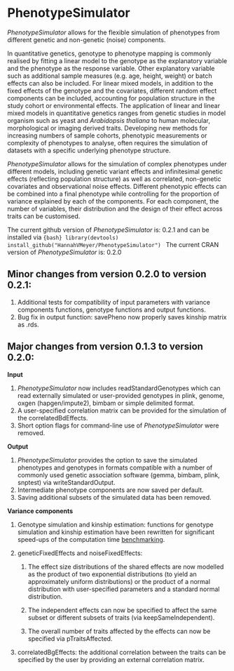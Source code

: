 # PhenotypeSimulator
*PhenotypeSimulator* allows for the flexible simulation of phenotypes from different genetic and non-genetic (noise) components. 

In quantitative genetics, genotype to phenotype mapping is commonly realised by fitting a linear model to the genotype as the explanatory variable and the phenotype as the response variable. Other explanatory variable such as additional sample measures (e.g. age, height, weight) or batch effects can also be included. For linear mixed models, in addition to the fixed effects of the genotype and the covariates, different random effect components can be included, accounting for population structure in the study cohort or environmental effects. The application of linear and linear mixed models in quantitative genetics ranges from genetic studies in model organism such as yeast and *Arabidopsis thaliana* to human molecular, morphological or imaging derived traits. Developing new methods for increasing numbers of sample cohorts, phenotypic measurements or complexity of phenotypes to analyse, often requires the simulation of datasets with a specific underlying phenotype structure. 

*PhenotypeSimulator* allows for the simulation of complex phenotypes under different models, including genetic variant effects and infinitesimal genetic effects (reflecting population structure) as well as correlated, non-genetic covariates and observational noise effects. Different phenotypic effects can be combined into a final phenotype while controlling for the proportion of variance explained by each of the components. For each component, the number of variables, their distribution and the design of their effect across traits can be customised. 

The current github version of *PhenotypeSimulator* is: 0.2.1 and can be
installed via
`{bash}
library(devtools)
install_github("HannahVMeyer/PhenotypeSimulator")
`
The current CRAN version of *PhenotypeSimulator* is: 0.2.0

## Minor changes from version 0.2.0 to version 0.2.1:
1. Additional tests for compatibility of input parameters with variance
   components functions, genotype functions and output functions.
1. Bug fix in output function: savePheno now properly saves kinship matrix as
   .rds.

## Major changes from version 0.1.3 to version 0.2.0:

**Input**
1. *PhenotypeSimulator* now includes readStandardGenotypes which can read externally simulated or user-provided genotypes in plink, genome, oxgen (hapgen/impute2), bimbam or simple delimited format.
1. A user-specified correlation matrix can be provided for the simulation of the correlatedBdEffects.
1. Short option flags for command-line use of *PhenotypeSimulator* were removed.

**Output**
1. *PhenotypeSimulator* provides the option to save the simulated phenotypes and genotypes in formats compatible with a number of commonly used genetic association software (gemma, bimbam, plink, snptest) via writeStandardOutput.
1. Intermediate phenotype components are now saved per default.
1. Saving additional subsets of the simulated data has been removed.

**Variance components**
1. Genotype simulation and kinship estimation: functions for genotype simulation and kinship estimation have been rewritten for
    significant speed-ups of the computation time [benchmarking](https://github.com/HannahVMeyer/PhenotypeSimulator-profiling).
    
1. geneticFixedEffects and noiseFixedEffects:
    1. The effect size distributions of the shared effects are now modelled as the product of two exponential distributions
        (to yield an approximately uniform distributions) or the product of a normal distribution with user-specified
        parameters and a standard normal distribution.
        
    1. The independent effects can now be specified to affect the same subset or different subsets of traits (via 
        keepSameIndependent).
        
    1. The overall number of traits affected by the effects can now be specified via pTraitsAffected.
    

1. correlatedBgEffects: the additional correlation between the traits can be specified by the user by providing an external
    correlation matrix. 




